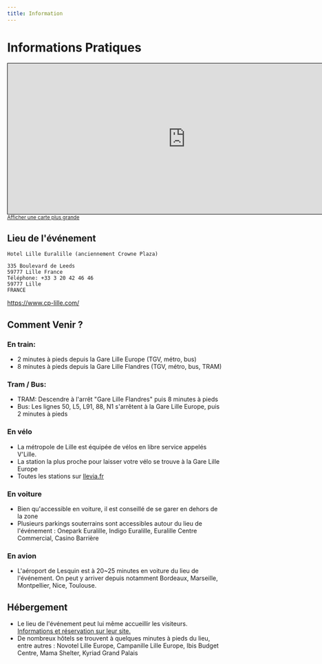 ```yaml
---
title: Information
---
```


# Informations Pratiques

<div class="col-lg-12">

<iframe width="825" height="350" frameborder="0" scrolling="no" marginheight="0" marginwidth="0" src="https://www.openstreetmap.org/export/embed.html?bbox=3.0690693855285645%2C50.637077827895%2C3.080699443817139%2C50.64331038529025&amp;layer=mapnik" style="border: 1px solid black"></iframe><br/><small><a href="https://www.openstreetmap.org/#map=17/50.64019/3.07488">Afficher une carte plus grande</a></small>

</div>

## Lieu de l'événement

```
Hotel Lille Euralille (anciennement Crowne Plaza)

335 Boulevard de Leeds
59777 Lille France
Téléphone: +33 3 20 42 46 46
59777 Lille
FRANCE
```
<https://www.cp-lille.com/>



## Comment Venir ?

### En train:

* 2 minutes à pieds depuis la Gare Lille Europe (TGV, métro, bus)
* 8 minutes à pieds depuis la Gare Lille Flandres (TGV, métro, bus, TRAM)

### Tram / Bus:

* TRAM: Descendre à l'arrêt "Gare Lille Flandres" puis 8 minutes à pieds
* Bus: Les lignes 50, L5, L91, 88, N1 s'arrêtent à la Gare Lille Europe, puis 2 minutes à pieds

### En vélo

* La métropole de Lille est équipée de vélos en libre service appelés V'Lille.
* La station la plus proche pour laisser votre vélo se trouve à la Gare Lille Europe
* Toutes les stations sur [Ilevia.fr](https://www.ilevia.fr/v-lille#station)

### En voiture

* Bien qu'accessible en voiture, il est conseillé de se garer en dehors de la zone
* Plusieurs parkings souterrains sont accessibles autour du lieu de l'événement : Onepark Euralille, Indigo Euralille, Euralille Centre Commercial, Casino Barrière

### En avion

* L'aéroport de Lesquin est à 20~25 minutes en voiture du lieu de l'événement. On peut y arriver depuis notamment Bordeaux, Marseille, Montpellier, Nice, Toulouse.

## Hébergement

* Le lieu de l'événement peut lui même accueillir les visiteurs. [Informations et réservation sur leur site.](https://www.cp-lille.com/)
* De nombreux hôtels se trouvent à quelques minutes à pieds du lieu, entre autres : Novotel Lille Europe, Campanille Lille Europe, Ibis Budget Centre, Mama Shelter, Kyriad Grand Palais
